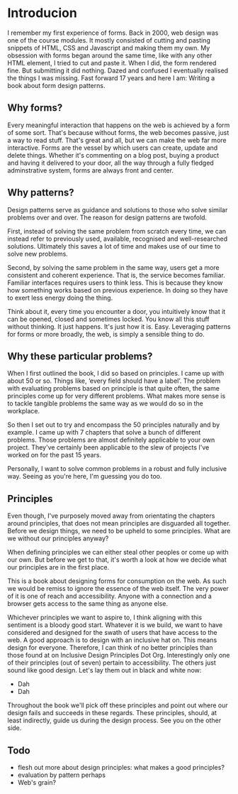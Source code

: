 # Introducion

I remember my first experience of forms. Back in 2000, web design was one of the course modules. It mostly consisted of cutting and pasting snippets of HTML, CSS and Javascript and making them my own. My obsession with forms began around the same time, like with any other HTML element, I tried to cut and paste it. When I did, the form rendered fine. But submitting it did nothing. Dazed and confused I eventually realised the things I was missing. Fast forward 17 years and here I am: Writing a book about form design patterns.

## Why forms?

Every meaningful interaction that happens on the web is achieved by a form of some sort. That's because without forms, the web becomes passive, just a way to read stuff. That's great and all, but we can make the web far more interactive. Forms are the vessel by which users can create, update and delete things. Whether it's commenting on a blog post, buying a product and having it delivered to your door, all the way through a fully fledged adminstrative system, forms are always front and center.

## Why patterns?

Design patterns serve as guidance and solutions to those who solve similar problems over and over. The reason for design patterns are twofold. 

First, instead of solving the same problem from scratch every time, we can instead refer to previously used, available, recognised and well-researched solutions. Ultimately this saves a lot of time and makes use of our time to solve new problems.

Second, by solving the same problem in the same way, users get a more consistent and coherent experience. That is, the service becomes familiar. Familiar interfaces requires users to think less. This is because they know how something works based on previous experience. In doing so they have to exert less energy doing the thing.

Think about it, every time you encounter a door, you intuitively know that it can be opened, closed and sometimes locked. You know all this stuff without thinking. It just happens. It's just how it is. Easy. Leveraging patterns for forms or more broadly, the web, is simply a sensible thing to do.

## Why these particular problems?

When I first outlined the book, I did so based on principles. I came up with about 50 or so. Things like, ‘every field should have a label’. The problem with evaluating problems based on principle is that quite often, the same principles come up for very different problems. What makes more sense is to tackle tangible problems the same way as we would do so in the workplace.

So then I set out to try and encompass the 50 principles naturally and by example. I came up with 7 chapters that solve a bunch of different problems. Those problems are almost definitely applicable to your own project. They've certainly been applicable to the slew of projects I've worked on for the past 15 years.

Personally, I want to solve common problems in a robust and fully inclusive way. Seeing as you're here, I'm guessing you do too.

## Principles

Even though, I've purposely moved away from orientating the chapters around principles, that does not mean principles are disguarded all together. Before we design things, we need to be upheld to some principles. What are we without our principles anyway?

When defining principles we can either steal other peoples or come up with our own. But before we get to that, it's worth a look at how we decide what our principles are in the first place.

This is a book about designing forms for consumption on the web. As such we would be remiss to ignore the essence of the web itself. The very power of it is one of reach and accessibility. Anyone with a connection and a browser gets access to the same thing as anyone else.

Whichever principles we want to aspire to, I think aligning with this sentiment is a bloody good start. Whatever it is we build, we want to have considered and designed for the swath of users that have access to the web. A good approach is to design with an inclusive hat on. This means design for everyone. Therefore, I can think of no better principles than those found at on Inclusive Design Principles Dot Org. Interestingly only one of their principles (out of seven) pertain to accessibility. The others just sound like good design. Let's lay them out in black and white now:

- Dah
- Dah

Throughout the book we'll pick off these principles and point out where our design fails and succeeds in these regards. These principles, should, at least indirectly, guide us during the design process. See you on the other side. 

## Todo

- flesh out more about design principles: what makes a good principles?
- evaluation by pattern perhaps
- Web's grain?